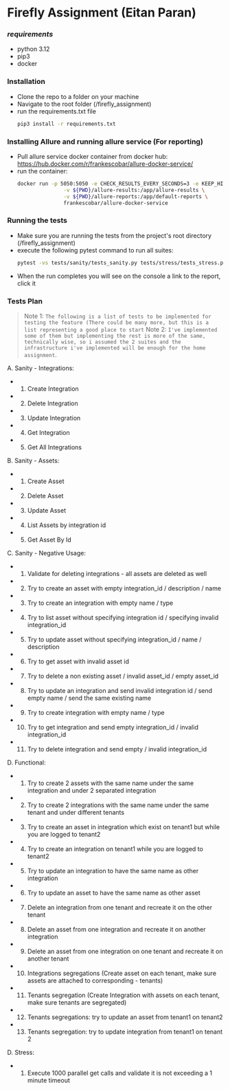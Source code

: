 # Firefly Assignment (Eitan Paran)

### _requirements_
- python 3.12
- pip3
- docker

### Installation
- Clone the repo to a folder on your machine
- Navigate to the root folder (/firefly_assignment)
- run the requirements.txt file
  ```sh
  pip3 install -r requirements.txt
  ```

### Installing Allure and running allure service (For reporting)

- Pull allure service docker container from docker hub: https://hub.docker.com/r/frankescobar/allure-docker-service/
- run the container: 
  ```sh
  docker run -p 5050:5050 -e CHECK_RESULTS_EVERY_SECONDS=3 -e KEEP_HISTORY=1 \
                 -v ${PWD}/allure-results:/app/allure-results \
                 -v ${PWD}/allure-reports:/app/default-reports \
                 frankescobar/allure-docker-service
  ```

### Running the tests

- Make sure you are running the tests from the project's root directory (/firefly_assignment)
- execute the following pytest command to run all suites:
  ```sh
  pytest -vs tests/sanity/tests_sanity.py tests/stress/tests_stress.py --alluredir=tests/allure-results
  ```
- When the run completes you will see on the console a link to the report, click it


### Tests Plan
> Note 1: `The following is a list of tests to be implemented for testing the feature (There could be many more, but this is a list representing a good place to start`
> Note 2: `I've implemented some of them but implementing the rest is more of the same, technically wise, so i assumed the 2 suites and the infrastructure i've implemented will be enough for the home assignment`.

A. Sanity - Integrations:
- 1. Create Integration
- 2. Delete Integration
- 3. Update Integration
- 4. Get Integration
- 5. Get All Integrations

B. Sanity - Assets:
- 1. Create Asset
- 2. Delete Asset
- 3. Update Asset
- 4. List Assets by integration id
- 5. Get Asset By Id


C. Sanity - Negative Usage:

- 1. Validate for deleting integrations - all assets are deleted as well
- 2.  Try to create an asset with empty integration_id / description / name
- 3. Try to create an integration with empty name / type
- 4. Try to list asset without specifying integration id / specifying invalid integration_id
- 5. Try to update asset without specifying integration_id / name / description
- 6. Try to get asset with invalid asset id
- 7. Try to delete a non existing asset / invalid asset_id / empty asset_id
- 8. Try to update an integration and send invalid integration id / send empty name / send the same existing name
- 9. Try to create integration with empty name / type
- 10. Try to get integration and send empty integration_id / invalid integration_id
- 11. Try to delete integration and send empty / invalid integration_id


D. Functional:

- 1. Try to create 2 assets with the same name under the same integration and under 2 separated integration
- 2. Try to create 2 integrations with the same name under the same tenant and under different tenants
- 3. Try to create an asset in integration which exist on tenant1 but while you are logged to tenant2
- 4. Try to create an integration on tenant1 while you are logged to tenant2
- 5. Try to update an integration to have the same name as other integration
- 6. Try to update an asset to have the same name as other asset
- 7. Delete an integration from one tenant and recreate it on the other tenant
- 8. Delete an asset from one integration and recreate it on another integration
- 9. Delete an asset from one integration on one tenant and recreate it on another tenant
- 10. Integrations segregations (Create asset on each tenant, make sure assets are attached to corresponding - tenants)
- 11. Tenants segregation (Create Integration with assets on each tenant, make sure tenants are segregated)
- 12. Tenants segregations: try to update an asset from tenant1 on tenant2
- 13. Tenants segregation: try to update integration from tenant1 on tenant 2


D. Stress:

- 1. Execute 1000 parallel get calls and validate it is not exceeding a 1 minute timeout


